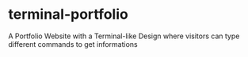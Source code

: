 # terminal-portfolio
 A Portfolio Website with a Terminal-like Design where visitors can type different commands to get informations
